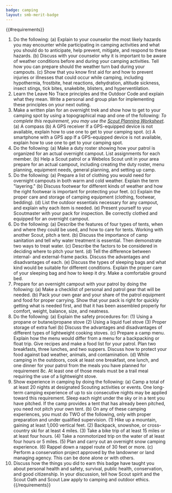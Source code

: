 ```yaml
---
badge: camping
layout: smb-merit-badge
---
```


{{#requirements}}
1. Do the following:
    (a) Explain to your counselor the most likely hazards you may encounter while participating in camping activities and what you should do to anticipate, help prevent, mitigate, and respond to these hazards.
    (b) Discuss with your counselor why it is important to be aware of weather conditions before and during your camping activities. Tell how you can prepare should the weather turn bad during your campouts.
    (c) Show that you know first aid for and how to prevent injuries or illnesses that could occur while camping, including hypothermia, frostbite, heat reactions, dehydration, altitude sickness, insect stings, tick bites, snakebite, blisters, and hyperventilation.
2. Learn the Leave No Trace principles and the Outdoor Code and explain what they mean. Write a personal and group plan for implementing these principles on your next outing.
3. Make a written plan for an overnight trek and show how to get to your camping spot by using a topographical map and one of the following:
    *To complete this requirement, you may use the <a href="{{@root.rootPath}}documents/scout-planning-worksheet.pdf">Scout Planning Worksheet</a>.*
    (a) A compass
    (b) A GPS receiver
        If a GPS-equipped device is not available, explain how to use one to get to your camping spot.
    (c) A smartphone with a GPS app
        If a GPS-equipped device is not available, explain how to use one to get to your camping spot.
4. Do the following:
    (a) Make a duty roster showing how your patrol is organized for an actual overnight campout. List assignments for each member.
    (b) Help a Scout patrol or a Webelos Scout unit in your area prepare for an actual campout, including creating the duty roster, menu planning, equipment needs, general planning, and setting up camp.
5. Do the following:
    (a) Prepare a list of clothing you would need for overnight campouts in both warm and cold weather. Explain the term "layering."
    (b) Discuss footwear for different kinds of weather and how the right footwear is important for protecting your feet.
    (c) Explain the proper care and storage of camping equipment (clothing, footwear, bedding).
    (d) List the outdoor essentials necessary for any campout, and explain why each item is needed.
    (e) Present yourself to your Scoutmaster with your pack for inspection. Be correctly clothed and equipped for an overnight campout.
6. Do the following:
    (a) Describe the features of four types of tents, when and where they could be used, and how to care for tents. Working with another Scout, pitch a tent.
    (b) Discuss the importance of camp sanitation and tell why water treatment is essential. Then demonstrate two ways to treat water.
    (c) Describe the factors to be considered in deciding where to pitch your tent.
    (d) Tell the difference between internal- and external-frame packs. Discuss the advantages and disadvantages of each.
    (e) Discuss the types of sleeping bags and what kind would be suitable for different conditions. Explain the proper care of your sleeping bag and how to keep it dry. Make a comfortable ground bed.
7. Prepare for an overnight campout with your patrol by doing the following:
    (a) Make a checklist of personal and patrol gear that will be needed.
    (b) Pack your own gear and your share of the patrol equipment and food for proper carrying. Show that your pack is right for quickly getting what is needed first, and that it has been assembled properly for comfort, weight, balance, size, and neatness.
8. Do the following:
    (a) Explain the safety procedures for:
        (1) Using a propane or butane/propane stove
        (2) Using a liquid fuel stove
        (3) Proper storage of extra fuel
    (b) Discuss the advantages and disadvantages of different types of lightweight cooking stoves.
    (c) Prepare a camp menu. Explain how the menu would differ from a menu for a backpacking or float trip. Give recipes and make a food list for your patrol. Plan two breakfasts, three lunches, and two suppers. Discuss how to protect your food against bad weather, animals, and contamination.
    (d) While camping in the outdoors, cook at least one breakfast, one lunch, and one dinner for your patrol from the meals you have planned for requirement 8c. At least one of those meals must be a trail meal requiring the use of a lightweight stove.
9. Show experience in camping by doing the following:
    (a) Camp a total of at least 20 nights at designated Scouting activities or events. One long-term camping experience of up to six consecutive nights may be applied toward this requirement. Sleep each night under the sky or in a tent you have pitched. If the camp provides a tent that has already been pitched, you need not pitch your own tent.
    (b) On any of these camping experiences, you must do TWO of the following, only with proper preparation and under qualified supervision.
        (1) Hike up a mountain, gaining at least 1,000 vertical feet.
        (2) Backpack, snowshoe, or cross-country ski for at least 4 miles.
        (3) Take a bike trip of at least 15 miles or at least four hours.
        (4) Take a nonmotorized trip on the water of at least four hours or 5 miles.
        (5) Plan and carry out an overnight snow camping experience.
        (6) Rappel down a rappel route of 30 feet or more.
    (c) Perform a conservation project approved by the landowner or land managing agency. This can be done alone or with others.
10. Discuss how the things you did to earn this badge have taught you about personal health and safety, survival, public health, conservation, and good citizenship. In your discussion, tell how Scout spirit and the Scout Oath and Scout Law apply to camping and outdoor ethics.
{{/requirements}}
